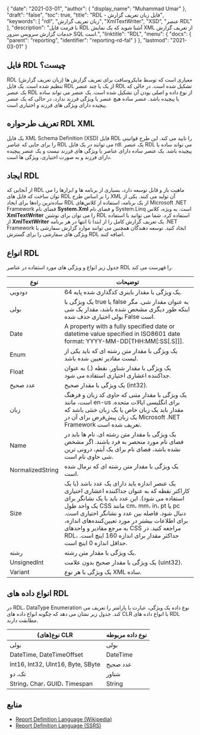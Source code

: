 {
  "date": "2021-03-01",
  "author": {
    "display_name": "Muhammad Umar"
},
  "draft": "false",
  "toc": true,
  "title": "RDL - فایل زبان تعریف گزارش",
  "keywords": [
"rdl",
"زبان تعریف گزارش",
"XmlTextWriter",
"XSD",
"عنصر RDL"
],
  "description": "با فرمت فایل RDL آشنا شوید که یک نمایش XML از تعریف گزارش خدمات گزارش سرویس سرور SQL است.",
  "linktitle": "RDL",
  "menu": {
    "docs": {
      "parent": "reporting",
      "identifier": "reporting-rd-fal"
}
},
  "lastmod": "2021-03-01"
}

## فایل RDL چیست؟ ##

RDL (زبان تعریف گزارش) معیاری است که توسط مایکروسافت برای تعریف گزارش ها تنظیم شده است. یک فایل RDL از یک یا چند عنصر RDL تشکیل شده است. در حالی که یک عنصر RDL از نوع داده و اصلی بودن آن تشکیل شده است. یک عنصر می تواند ساده یا پیچیده باشد. عنصر ساده هیچ عنصر یا ویژگی فرزند ندارد، در حالی که یک عنصر پیچیده دارای ویژگی های فرزند و اختیاری است.

## تعریف طرحواره RDL XML
یک فایل XML Schema Definition (XSD) فایل RDL را تایید می کند. این طرح قوانینی را برای جایی که عناصر RDL می توانند در یک فایل rdl. یک عنصر RDL می تواند ساده یا پیچیده باشد. یک عنصر ساده دارای عناصر یا ویژگی های فرزند نیست و یک عنصر پیچیده دارای فرزند و به صورت اختیاری، ویژگی ها است.

## ایجاد RDL
از آنجایی که RDL ماهیت باز و قابل توسعه دارد، بسیاری از برنامه ها و ابزارها را می توان ساخت که فایل های RDL را بر اساس طرح XML آن تولید می کنند. یکی از ساده‌ترین راه‌ها برای ایجاد RDL از یک برنامه، استفاده از کلاس‌های Microsoft .NET Framework فضای نام **System.Xml** و فضای نام System.Linq است. به ویژه، کلاس **XmlTextWriter** را می توان برای نوشتن RDL استفاده کرد. شما می توانید با استفاده از **XmlTextWriter** یک تعریف گزارش کامل را از ابتدا تا انتها در هر برنامه .NET Framework ایجاد کنید. توسعه دهندگان همچنین می توانند موارد گزارش سفارشی با ویژگی های سفارشی را برای گسترش RDL اضافه کنند.

## انواع RDL
جدول زیر انواع و ویژگی های مورد استفاده در عناصر RDL را فهرست می کند.

|نوع|توضیحات|
---|---|
|دودویی |یک ویژگی با مقدار باینری کدگذاری شده پایه 64.|
|بولی| یک ویژگی با true یا false به عنوان مقدار شی. مگر اینکه طور دیگری مشخص شده باشد، مقدار یک شی بولی اختیاری حذف شده False است.|
|Date	|A property with a fully specified date or datetime value specified in ISO8601 date format: YYYY-MM-DD[THH:MM[:SS[.S]]].|
|Enum |یک ویژگی با مقدار متن رشته ای که باید یکی از لیست مقادیر تعیین شده باشد.|
|Float |یک ویژگی با مقدار شناور. نقطه (.) به عنوان جداکننده اعشاری اختیاری استفاده می شود.|
|عدد صحیح |یک ویژگی با مقدار صحیح (int32).|
|زبان |یک ویژگی با مقدار متنی که حاوی کد زبان و فرهنگ است، مانند en-us برای انگلیسی ایالات متحده. مقدار باید یک زبان خاص یا یک زبان خنثی باشد که یک زبان پیش‌فرض برای آن در Microsoft .NET Framework تعریف شده است.
|Name |یک ویژگی با مقدار متن رشته ای. نام ها باید در فضای نام مورد منحصر به فرد باشند. اگر مشخص نشده باشد، فضای نام برای یک آیتم، درونی ترین شی حاوی نام است.|
|NormalizedString |یک ویژگی با مقدار متن رشته ای که نرمال شده است.|
|Size |یک عنصر اندازه باید دارای یک عدد باشد (با یک کاراکتر نقطه که به عنوان جداکننده اعشاری اختیاری استفاده می شود). این عدد باید با یک نشانگر برای یک واحد طول CSS مانند cm، mm، in، pt یا pc دنبال شود. فاصله بین عدد و نشانگر اختیاری است. برای اطلاعات بیشتر در مورد تعیین‌کننده‌های اندازه، به مرجع مقادیر و واحدهای CSS مراجعه کنید. در RDL، حداکثر مقدار برای اندازه 160 اینچ است. حداقل اندازه 0 اینچ است.|
|رشته |یک ویژگی با مقدار متن رشته.|
|UnsignedInt |یک ویژگی با مقدار صحیح بدون علامت (uint32).|
|Variant |یک ویژگی با هر نوع XML ساده.|

## انواع داده های RDL
در RDL، DataType Enumeration نوع داده یک ویژگی، عبارت یا پارامتر را تعریف می کند. جدول زیر نشان می دهد که چگونه انواع داده های CLR با انواع داده های RDL مطابقت دارند.

|نوع(های) CLR |نوع داده مربوطه|
---|---|
|بولی| بولی|
|DateTime, DateTimeOffset |DateTime|
|Int16, Int32, UInt16, Byte, SByte |عدد صحیح|
|تک، دو | شناور|
|String، Char، GUID، Timespan |String|


## منابع ##

- [Report Definition Language (Wikipedia)](https://en.wikipedia.org/wiki/Report_Definition_Language)
- [Report Definition Language (SSRS)](https://learn.microsoft.com/en-us/sql/reporting-services/reports/report-definition-language-ssrs)


